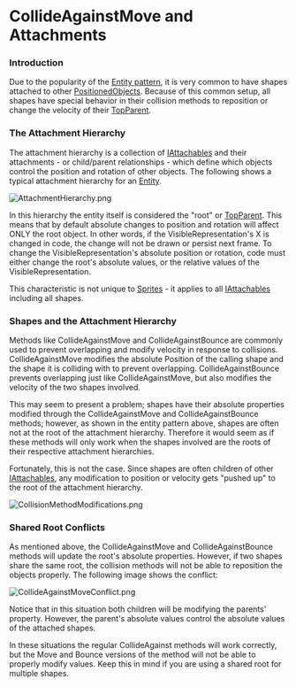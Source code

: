 # CollideAgainstMove and Attachments

### Introduction

Due to the popularity of the [Entity pattern](../../../../../frb/docs/index.php), it is very common to have shapes attached to other [PositionedObjects](../../../../../frb/docs/index.php). Because of this common setup, all shapes have special behavior in their collision methods to reposition or change the velocity of their [TopParent](../../../../../frb/docs/index.php).

### The Attachment Hierarchy

The attachment hierarchy is a collection of [IAttachables](../../../../../frb/docs/index.php) and their attachments - or child/parent relationships - which define which objects control the position and rotation of other objects. The following shows a typical attachment hierarchy for an [Entity](../../../../../frb/docs/index.php).

![AttachmentHierarchy.png](../../../../../.gitbook/assets/migrated\_media-AttachmentHierarchy.png)

In this hierarchy the entity itself is considered the "root" or [TopParent](../../../../../frb/docs/index.php). This means that by default absolute changes to position and rotation will affect ONLY the root object. In other words, if the VisibleRepresentation's X is changed in code, the change will not be drawn or persist next frame. To change the VisibleRepresentation's absolute position or rotation, code must either change the root's absolute values, or the relative values of the VisibleRepresentation.

This characteristic is not unique to [Sprites](../../../../../frb/docs/index.php) - it applies to all [IAttachables](../../../../../frb/docs/index.php) including all shapes.

### Shapes and the Attachment Hierarchy

Methods like CollideAgainstMove and CollideAgainstBounce are commonly used to prevent overlapping and modify velocity in response to collisions. CollideAgainstMove modifies the absolute Position of the calling shape and the shape it is colliding with to prevent overlapping. CollideAgainstBounce prevents overlapping just like CollideAgainstMove, but also modifies the velocity of the two shapes involved.

This may seem to present a problem; shapes have their absolute properties modified through the CollideAgainstMove and CollideAgainstBounce methods; however, as shown in the entity pattern above, shapes are often not at the root of the attachment hierarchy. Therefore it would seem as if these methods will only work when the shapes involved are the roots of their respective attachment hierarchies.

Fortunately, this is not the case. Since shapes are often children of other [IAttachables](../../../../../frb/docs/index.php), any modification to position or velocity gets "pushed up" to the root of the attachment hierarchy.

![CollisionMethodModifications.png](../../../../../.gitbook/assets/migrated\_media-CollisionMethodModifications.png)

### Shared Root Conflicts

As mentioned above, the CollideAgainstMove and CollideAgainstBounce methods will update the root's absolute properties. However, if two shapes share the same root, the collision methods will not be able to reposition the objects properly. The following image shows the conflict:

![CollideAgainstMoveConflict.png](../../../../../.gitbook/assets/migrated\_media-CollideAgainstMoveConflict.png)

Notice that in this situation both children will be modifying the parents' property. However, the parent's absolute values control the absolute values of the attached shapes.

In these situations the regular CollideAgainst methods will work correctly, but the Move and Bounce versions of the method will not be able to properly modify values. Keep this in mind if you are using a shared root for multiple shapes.
